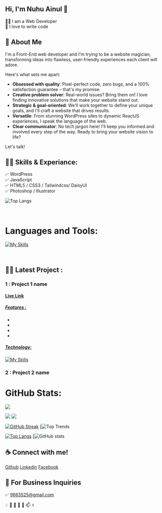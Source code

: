 ## Hi, I'm Nuhu Ainul 👋

<p>
👨‍💻 I am a Web Developer <br> 
🚀 I love to write code <br> 
<!-- 🎤 Like to share my knowledge --></p> 


<!-- <p align="left"> <a href="https://twitter.com/nuhainul" target="blank"><img src="https://img.shields.io/twitter/follow/nuhainul?logo=twitter&style=for-the-badge" alt="nuhainul" /></a> </p> -->

## 🚀 About Me
I'm a Front-End web developer and I'm trying to be a website magician, transforming ideas into flawless, user-friendly experiences each client will adore. 

Here's what sets me apart:

* **Obsessed with quality**: Pixel-perfect code, zero bugs, and a 100% satisfaction guarantee – that's my promise.
* **Creative problem solver**: Real-world issues? Bring them on! I love finding innovative solutions that make your website stand out.
* **Strategic & goal-oriented**: We'll work together to define your unique goals, and I'll craft a website that drives results.
* **Versatile**: From stunning WordPress sites to dynamic ReactJS experiences, I speak the language of the web.
* **Clear communicator**: No tech jargon here! I'll keep you informed and involved every step of the way.
Ready to bring your website vision to life? 

Let's talk!

## 👨‍💻 Skills & Experiance: 
✅ WordPress <br> 
✅ JavaScript <br>
✅ <!-- PHP <br> -->
HTML5 / CSS3 / <!-- SASS / Bootstrap --> Tailwindcss/ DaisyUI <br>
✅ Photoshop / Illustrator <br>

![Top Langs](https://github-readme-stats.vercel.app/api/top-langs/?username=nuhainul&layout=compact)

<br />

<h1 align="left" >Languages and Tools:</h1>

[![My Skills](https://skillicons.dev/icons?i=js,react,nodejs,express,mongodb,redux,tailwind,bootstrap,postman,firebase,vuejs,html,css)](https://skillicons.dev)

<br />

<h2 align="left">🤷‍♂️ Latest Project :</h2>

  <h3> 1 : Project 1 name</h3>
  
  <h4><a href="#">Live Link</h4>
    
  <h5>Features : </h5>
  
  -  
  -  
  -  
  -  

 <h5>Technology:</h5>
 
 [![My Skills](https://skillicons.dev/icons?i=js,materialui,tailwind,react,express,firebase,mongodb,html,css)](https://skillicons.dev)

   <h3> 2 : Project 2 name</h3>

<h1 align="left">GitHub Stats:</h1>

![](http://github-profile-summary-cards.vercel.app/api/cards/profile-details?username=nuhainul&theme=bear)

![](http://github-profile-summary-cards.vercel.app/api/cards/repos-per-language?username=nuhainul&theme=bear)     ![](http://github-profile-summary-cards.vercel.app/api/cards/most-commit-language?username=yasin-arafat-389&theme=bear)

[![GitHub Streak](https://github-readme-streak-stats.herokuapp.com?user=nuhainul&background=45%2C7595EB%2C7AEBDE)](https://git.io/streak-stats)
[![Top Trends](https://api.githubtrends.io/user/svg/nuhainul/repos?time_range=one_year&group=other&loc_metric=changed&theme=synthwaves)

[![Top Langs](https://github-readme-stats.vercel.app/api/top-langs/?username=nuhainul)](https://github.com/anuraghazra/github-readme-stats)
[![GitHub stats](https://github-readme-stats.vercel.app/api?username=nuhainul&show_icons=true)  

## ☕ Connect with me!
[Github](https://github.com/nuhainul)  [Linkedin](https://www.linkedin.com/in/nuhu-ainul-islam/)  [Facebook](https://www.facebook.com/headmasterda) <!-- [Instagram](https://www.instagram.com/#/)  [Twitter](https://twitter.com/nuhainul) -->  

## 📧 For Business Inquiries 
✅  9663525@gmail.com

💡 🔧 🌟 🔭 💬 📫 ⚡ 
